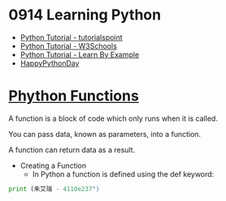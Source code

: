 # 0914 Learning Python
- [Python Tutorial - tutorialspoint](https://www.tutorialspoint.com/python/index.htm)
- [Python Tutorial - W3Schools](https://www.w3schools.com/python/)
- [Python Tutorial - Learn By Example](https://www.learnbyexample.org/python/)
- [HappyPythonDay](https://github.com/MyFirstSecurity2020/HappyPythonDay)

# [Phython Functions](https://www.w3schools.com/python/python_functions.asp)

A function is a block of code which only runs when it is called.

You can pass data, known as parameters, into a function.

A function can return data as a result.

- Creating a Function
  - In Python a function is defined using the def keyword:
``` python
print (朱艾瑞 - 4110e237")

```
